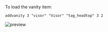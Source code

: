 To load the vanity item:

```addvanity 3 "visor" "Visor" "tag_headtop" 3 2```

![preview](preview.jpg)
